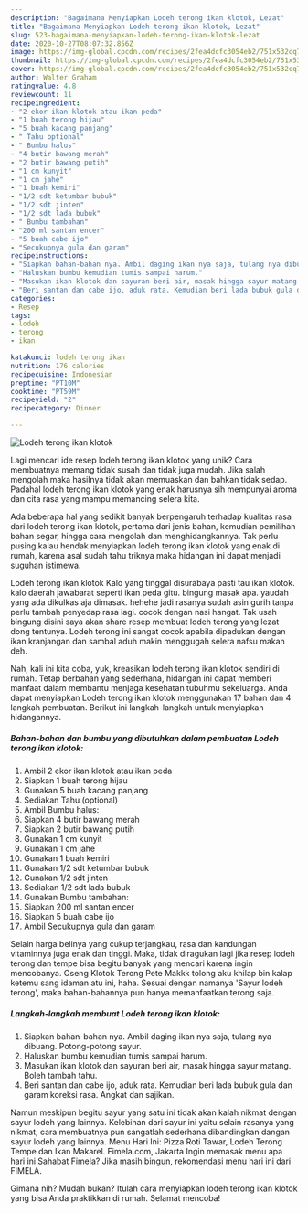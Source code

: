 ```yaml
---
description: "Bagaimana Menyiapkan Lodeh terong ikan klotok, Lezat"
title: "Bagaimana Menyiapkan Lodeh terong ikan klotok, Lezat"
slug: 523-bagaimana-menyiapkan-lodeh-terong-ikan-klotok-lezat
date: 2020-10-27T08:07:32.856Z
image: https://img-global.cpcdn.com/recipes/2fea4dcfc3054eb2/751x532cq70/lodeh-terong-ikan-klotok-foto-resep-utama.jpg
thumbnail: https://img-global.cpcdn.com/recipes/2fea4dcfc3054eb2/751x532cq70/lodeh-terong-ikan-klotok-foto-resep-utama.jpg
cover: https://img-global.cpcdn.com/recipes/2fea4dcfc3054eb2/751x532cq70/lodeh-terong-ikan-klotok-foto-resep-utama.jpg
author: Walter Graham
ratingvalue: 4.8
reviewcount: 11
recipeingredient:
- "2 ekor ikan klotok atau ikan peda"
- "1 buah terong hijau"
- "5 buah kacang panjang"
- " Tahu optional"
- " Bumbu halus"
- "4 butir bawang merah"
- "2 butir bawang putih"
- "1 cm kunyit"
- "1 cm jahe"
- "1 buah kemiri"
- "1/2 sdt ketumbar bubuk"
- "1/2 sdt jinten"
- "1/2 sdt lada bubuk"
- " Bumbu tambahan"
- "200 ml santan encer"
- "5 buah cabe ijo"
- "Secukupnya gula dan garam"
recipeinstructions:
- "Siapkan bahan-bahan nya. Ambil daging ikan nya saja, tulang nya dibuang. Potong-potong sayur."
- "Haluskan bumbu kemudian tumis sampai harum."
- "Masukan ikan klotok dan sayuran beri air, masak hingga sayur matang. Boleh tambah tahu."
- "Beri santan dan cabe ijo, aduk rata. Kemudian beri lada bubuk gula dan garam koreksi rasa. Angkat dan sajikan."
categories:
- Resep
tags:
- lodeh
- terong
- ikan

katakunci: lodeh terong ikan 
nutrition: 176 calories
recipecuisine: Indonesian
preptime: "PT10M"
cooktime: "PT59M"
recipeyield: "2"
recipecategory: Dinner

---
```



![Lodeh terong ikan klotok](https://img-global.cpcdn.com/recipes/2fea4dcfc3054eb2/751x532cq70/lodeh-terong-ikan-klotok-foto-resep-utama.jpg)

Lagi mencari ide resep lodeh terong ikan klotok yang unik? Cara membuatnya memang tidak susah dan tidak juga mudah. Jika salah mengolah maka hasilnya tidak akan memuaskan dan bahkan tidak sedap. Padahal lodeh terong ikan klotok yang enak harusnya sih mempunyai aroma dan cita rasa yang mampu memancing selera kita.

Ada beberapa hal yang sedikit banyak berpengaruh terhadap kualitas rasa dari lodeh terong ikan klotok, pertama dari jenis bahan, kemudian pemilihan bahan segar, hingga cara mengolah dan menghidangkannya. Tak perlu pusing kalau hendak menyiapkan lodeh terong ikan klotok yang enak di rumah, karena asal sudah tahu triknya maka hidangan ini dapat menjadi suguhan istimewa.

Lodeh terong ikan klotok Kalo yang tinggal disurabaya pasti tau ikan klotok. kalo daerah jawabarat seperti ikan peda gitu. bingung masak apa. yaudah yang ada dikulkas aja dimasak. hehehe jadi rasanya sudah asin gurih tanpa perlu tambah penyedap rasa lagi. cocok dengan nasi hangat. Tak usah bingung disini saya akan share resep membuat lodeh terong yang lezat dong tentunya. Lodeh terong ini sangat cocok apabila dipadukan dengan ikan kranjangan dan sambal aduh makin menggugah selera nafsu makan deh.


Nah, kali ini kita coba, yuk, kreasikan lodeh terong ikan klotok sendiri di rumah. Tetap berbahan yang sederhana, hidangan ini dapat memberi manfaat dalam membantu menjaga kesehatan tubuhmu sekeluarga. Anda dapat menyiapkan Lodeh terong ikan klotok menggunakan 17 bahan dan 4 langkah pembuatan. Berikut ini langkah-langkah untuk menyiapkan hidangannya.

<!--inarticleads1-->

##### Bahan-bahan dan bumbu yang dibutuhkan dalam pembuatan Lodeh terong ikan klotok:

1. Ambil 2 ekor ikan klotok atau ikan peda
1. Siapkan 1 buah terong hijau
1. Gunakan 5 buah kacang panjang
1. Sediakan  Tahu (optional)
1. Ambil  Bumbu halus:
1. Siapkan 4 butir bawang merah
1. Siapkan 2 butir bawang putih
1. Gunakan 1 cm kunyit
1. Gunakan 1 cm jahe
1. Gunakan 1 buah kemiri
1. Gunakan 1/2 sdt ketumbar bubuk
1. Gunakan 1/2 sdt jinten
1. Sediakan 1/2 sdt lada bubuk
1. Gunakan  Bumbu tambahan:
1. Siapkan 200 ml santan encer
1. Siapkan 5 buah cabe ijo
1. Ambil Secukupnya gula dan garam


Selain harga belinya yang cukup terjangkau, rasa dan kandungan vitaminnya juga enak dan tinggi. Maka, tidak diragukan lagi jika resep lodeh terong dan tempe bisa begitu banyak yang mencari karena ingin mencobanya. Oseng Klotok Terong Pete Makkk tolong aku khilap bin kalap ketemu sang idaman atu ini, haha. Sesuai dengan namanya &#39;Sayur lodeh terong&#39;, maka bahan-bahannya pun hanya memanfaatkan terong saja. 

<!--inarticleads2-->

##### Langkah-langkah membuat Lodeh terong ikan klotok:

1. Siapkan bahan-bahan nya. Ambil daging ikan nya saja, tulang nya dibuang. Potong-potong sayur.
1. Haluskan bumbu kemudian tumis sampai harum.
1. Masukan ikan klotok dan sayuran beri air, masak hingga sayur matang. Boleh tambah tahu.
1. Beri santan dan cabe ijo, aduk rata. Kemudian beri lada bubuk gula dan garam koreksi rasa. Angkat dan sajikan.


Namun meskipun begitu sayur yang satu ini tidak akan kalah nikmat dengan sayur lodeh yang lainnya. Kelebihan dari sayur ini yaitu selain rasanya yang nikmat, cara membuatnya pun sangatlah sederhana dibandingkan dangan sayur lodeh yang lainnya. Menu Hari Ini: Pizza Roti Tawar, Lodeh Terong Tempe dan Ikan Makarel. Fimela.com, Jakarta Ingin memasak menu apa hari ini Sahabat Fimela? Jika masih bingun, rekomendasi menu hari ini dari FIMELA. 

Gimana nih? Mudah bukan? Itulah cara menyiapkan lodeh terong ikan klotok yang bisa Anda praktikkan di rumah. Selamat mencoba!
